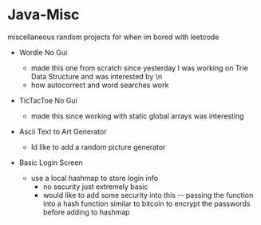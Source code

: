 # Java-Misc
miscellaneous random projects for when im bored with leetcode


- Wordle No Gui 
  - made this one from scratch since yesterday I was working on Trie Data Structure and was interested by  \n
  - how autocorrect and word searches work

- TicTacToe No Gui 
  - made this since working with static global arrays was interesting  
  
- Ascii Text to Art Generator
  - Id like to add a random picture generator 

- Basic Login Screen 
  - use a local hashmap to store login info
    - no security just extremely basic
     - would like to add some security into this -- passing the function into a hash function similar to bitcoin to encrypt the passwords before
     adding to hashmap
